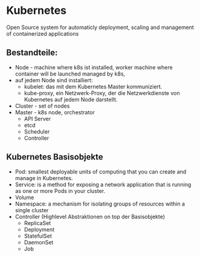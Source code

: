 # Kubernetes
Open Source system for automaticly deployment, scaling and management of containerized applications

## Bestandteile:
* Node - machine where k8s ist installed, worker machine where container will be launched managed by k8s, 
* auf jedem Node sind installiert:
  * kubelet: das mit dem Kubernetes Master kommuniziert.
  * kube-proxy, ein Netzwerk-Proxy, der die Netzwerkdienste von Kubernetes auf jedem Node darstellt.
* Cluster - set of nodes
* Master - k8s node, orchestrator
  * API Server
  * etcd
  * Scheduler
  * Controller

## Kubernetes Basisobjekte
* Pod:  smallest deployable units of computing that you can create and manage in Kubernetes.
* Service:  is a method for exposing a network application that is running as one or more Pods in your cluster.
* Volume
* Namespace: a mechanism for isolating groups of resources within a single cluster
* Controller (Highlevel Abstraktionen on top der Basisobjekte)
  * ReplicaSet
  * Deployment
  * StatefulSet
  * DaemonSet
  * Job